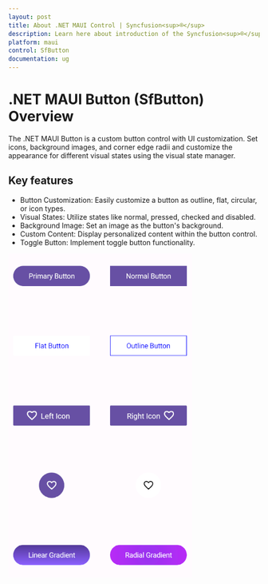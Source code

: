 ```yaml
---
layout: post
title: About .NET MAUI Control | Syncfusion<sup>®</sup>
description: Learn here about introduction of the Syncfusion<sup>®</sup> .NET MAUI Button (SfButton) control, its elements and more.
platform: maui
control: SfButton
documentation: ug
---
```


# .NET MAUI Button (SfButton) Overview

The .NET MAUI Button is a custom button control with UI customization. Set icons, background images, and corner edge radii and customize the appearance for different visual states using the visual state manager.

## Key features

 * Button Customization: Easily customize a button as outline, flat, circular, or icon types.
 * Visual States: Utilize states like normal, pressed, checked and disabled.
 * Background Image: Set an image as the button's background.
 * Custom Content: Display personalized content within the button control.
 * Toggle Button: Implement toggle button functionality.

![Overview image of SfButton](Images/overview/Overview.png)
